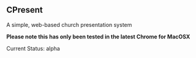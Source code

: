CPresent
--------
A simple, web-based church presentation system

**Please note this has only been tested in the latest Chrome for MacOSX**

Current Status:
alpha